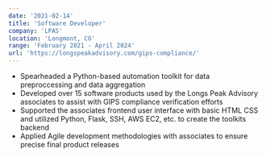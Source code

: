 ```yaml
---
date: '2021-02-14'
title: 'Software Developer'
company: 'LPAS'
location: 'Longmont, CO'
range: 'February 2021 - April 2024'
url: 'https://longspeakadvisory.com/gips-compliance/'
---
```


- Spearheaded a Python-based automation toolkit for data preproccessing and data aggregation
- Developed over 15 software products used by the Longs Peak Advisory associates to assist with GIPS compliance verification efforts
- Supported the associates frontend user interface with basic HTML CSS and utilized Python, Flask, SSH, AWS EC2, etc. to create the toolkits backend
- Applied Agile development methodologies with associates to ensure precise final product releases

